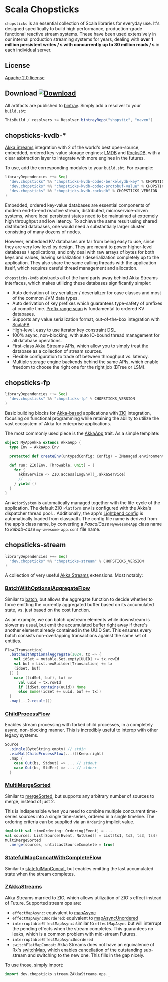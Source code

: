 # Scala Chopsticks

`chopsticks` is an essential collection of Scala libraries for everyday use. It's designed specifically to build high performance, production-grade functional reactive stream systems. These have been used extensively in our internal production streaming systems for years, dealing with __over 1 million persistent writes / s with concurrently up to 30 million reads / s__ in each individual server.

## License

[Apache 2.0 license](./LICENSE.txt)

## Download [ ![Download](https://api.bintray.com/packages/shopstic/maven/chopsticks-fp/images/download.svg) ](https://bintray.com/shopstic/maven/chopsticks-fp/_latestVersion)

All artifacts are published to [bintray](https://bintray.com/shopstic/). Simply add a resolver to your `build.sbt`:

```scala
ThisBuild / resolvers += Resolver.bintrayRepo("shopstic", "maven")
```

## chopsticks-kvdb-*

[Akka Streams](https://doc.akka.io/docs/akka/current/stream/index.html) integration with 2 of the world's best open-source, embedded, ordered key-value storage engines: [LMDB](http://www.lmdb.tech/doc/) and [RocksDB](https://github.com/facebook/rocksdb), with a clear asbtraction layer to integrate with more engines in the futures.

To use, add the corresponding modules to your `build.sbt`. For example:

```scala
libraryDependencies ++= Seq(
  "dev.chopsticks" %% "chopsticks-kvdb-codec-berkeleydb-key" % CHOPSTICKS_VERSION,
  "dev.chopsticks" %% "chopsticks-kvdb-codec-protobuf-value" % CHOPSTICKS_VERSION,
  "dev.chopsticks" %% "chopsticks-kvdb-rocksdb" % CHOPSTICKS_VERSION
)
```

Embedded, ordered key-value databases are essential components of modern end-to-end reactive stream, distributed, microservice-driven systems, where local persistent states need to be maintained at extremely high throughput and low latency. To achieve the same result using shared distributed databases, one would need a substantially larger cluster consisting of many dozens of nodes.

However, embedded KV databases are far from being easy to use, since they are very low level by design. They are meant to power higher-level databases / applications, and only deal with raw arrays of bytes for both keys and values, leaving serialization / deserialization completely up to the application. They also share the same calling threads with the application itself, which requires careful thread management and allocation.

`chopsticks-kvdb` abstracts all of the hard parts away behind Akka Streams interfaces, which makes utilizing these databases significantly simpler:

- Auto derivation of key serializer / deserializer for case classes and most of the common JVM data types.
- Auto derivation of key prefixes which guarantees type-safety of prefixes at compile time. [Prefix range scan](https://github.com/facebook/rocksdb/wiki/rocksdb-basics#prefix-iterators) is fundamental to ordered KV databases.
- Supports any value serialization format, out-of-the-box integration with [ScalaPB](https://github.com/scalapb/ScalaPB)
- High-level, easy to use iterator key constraint DSL
- 100% async, non-blocking, with auto IO-bound thread management for all database operations.
- First-class Akka Streams APIs, which allow you to simply treat the database as a collection of stream sources.
- Flexible configuration to trade off between throughput vs. latency.
- Multiple storage engine backends behind the same APIs, which enable freedom to choose the right one for the right job (BTree or LSM).

## chopsticks-fp

```scala
libraryDependencies ++= Seq(
  "dev.chopsticks" %% "chopsticks-fp" % CHOPSTICKS_VERSION
)
```

Basic building blocks for [Akka-based](https://akka.io/) applications with [ZIO](https://zio.dev/docs/getting_started.html) integration, focusing on functional programming while retaining the ability to utilize the vast ecosystem of Akka for enterprise applications.

The most commonly used piece is the [AkkaApp](./chopsticks-fp/src/main/scala/dev/chopsticks/fp/AkkaApp.scala) trait. As a simple template:

```scala
object MyAppAkka extends AkkaApp {
  type Env = AkkaApp.Env

  protected def createEnv(untypedConfig: Config) = ZManaged.environment[AkkaApp.Env]

  def run: ZIO[Env, Throwable, Unit] = {
    for {
      akkaService <- ZIO.access[LogEnv](_.akkaService)
      // ...
    } yield ()
  }
}
```

An `ActorSystem` is automatically managed together with the life-cycle of the application. The default ZIO `Platform` env is configured with the Akka's dispatcher thread pool.
. Additionally, the app's [Lightbend config](https://github.com/lightbend/config) is automatically loaded from classpath. The config file name is derived from the app's class name, by converting a *PascalCase* `MyAwesomeApp` class name to *kebab-case* `my-awesome-app.conf` file name. 

## chopsticks-stream

```scala
libraryDependencies ++= Seq(
  "dev.chopsticks" %% "chopsticks-stream" % CHOPSTICKS_VERSION
)
```

A collection of very useful [Akka Streams](https://doc.akka.io/docs/akka/current/stream/index.html) extensions. Most notably:

### [BatchWithOptionalAggregateFlow](./chopsticks-stream/src/main/scala/dev/chopsticks/stream/BatchWithOptionalAggregateFlow.scala)

Similar to [batch](https://doc.akka.io/docs/akka/current/stream/operators/Source-or-Flow/batch.html), but allows the aggregate function to decide whether to force emitting the currently aggregated buffer based on its accumulated state, vs. just based on the cost function.

As an example, we can batch upstream elements while downstream is slower as usual, but emit the accumulated buffer right away if there's another element already contained in the UUID Set. This ensures every batch consists non-overlapping transactions against the same set of entities.

```scala
Flow[Transaction]
  .batchWithOptionalAggregate(1024, tx => {
    val idSet = mutable.Set.empty[UUID] += tx.rowId
    val buf = List.newBuilder[Transaction] += tx
    (idSet, buf)
  }) {
    case ((idSet, buf), tx) =>
      val uuid = tx.rowId
      if (idSet.contains(uuid)) None
      else Some((idSet += uuid, buf += tx))
  }
  .map(_._2.result())
```

### [ChildProcessFlow](./chopsticks-stream/src/main/scala/dev/chopsticks/stream/ChildProcessFlow.scala)

Enables stream processing with forked child processes, in a completely async, non-blocking manner. This is incredibly useful to interop with other legacy systems.

```scala
Source
  .single(ByteString.empty) // stdin
  .viaMat(ChildProcessFlow(...))(Keep.right)
  .map {
    case Out(bs, Stdout) => ... // stdout
    case Out(bs, StdErr) => ... // stderr
  }
```

### [MultiMergeSorted](./chopsticks-stream/src/main/scala/dev/chopsticks/stream/MultiMergeSorted.scala)

Similar to [mergeSorted](https://doc.akka.io/docs/akka/current/stream/operators/Source-or-Flow/mergeSorted.html), but supports any arbitrary number of sources to merge, instead of just 2.

This is indispensible when you need to combine multiple concurrent time-series sources into a single time-series, ordered in a single timeline. The ordering criteria can be supplied via an `Ordering` implicit value.

```scala
implicit val timeOrdering: Ordering[Event] = ...
val sources: List[Source[Event, NotUsed]] = List(ts1, ts2, ts3, ts4)
MultiMergeSorted
  .merge(sources, untilLastSourceComplete = true)
```

### [StatefulMapConcatWithCompleteFlow](./chopsticks-stream/src/main/scala/dev/chopsticks/stream/StatefulMapConcatWithCompleteFlow.scala)

Similar to [statefulMapConcat](https://doc.akka.io/docs/akka/current/stream/operators/Source-or-Flow/statefulMapConcat.html), but enables emitting the last accumulated state when the stream completes.

### [ZAkkaStreams](./chopsticks-stream/src/main/scala/dev/chopsticks/stream/ZAkkaStreams.scala)

Akka Streams married to ZIO, which allows utilization of ZIO's effect instead of Future. Supported stream ops are:

- `effectMapAsync`: equivalent to [mapAsync](https://doc.akka.io/docs/akka/current/stream/operators/Source-or-Flow/mapAsync.html#mapasync)
- `effectMapAsyncUnordered`: equivalent to [mapAsyncUnordered](https://doc.akka.io/docs/akka/current/stream/operators/Source-or-Flow/mapAsyncUnordered.html#mapasyncunordered)
- `interruptableEffectMapAsync`: similar to `effectMapAsync` but will interrupt the pending effects when the stream completes. This guarantees no leaks, which is a common problem with mid-stream Futures.
- `interruptableEffectMapAsyncUnordered`
- `switchFlatMapConcat`: Akka Streams does not have an equivalence of Rx's [switchMap](https://www.learnrxjs.io/operators/transformation/switchmap.html), which enables cancellation of the outstanding sub-stream and switching to the new one. This fills in the gap nicely.
 
To use those, simply import:

```scala
import dev.chopsticks.stream.ZAkkaStreams.ops._
```

